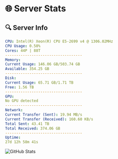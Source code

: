 # 🌐 Server Stats
## 🔍 Server Info
```yaml
CPU: Intel(R) Xeon(R) CPU E5-2699 v4 @ 1306.02MHz
CPU Usage: 0.50%
Cores: 44P | 88T
-----------------------------------
Memory:
Current Usage: 146.06 GB/503.74 GB
Available: 354.25 GB
-----------------------------------
Disk:
Current Usage: 65.71 GB/1.71 TB
Free: 1.56 TB
-----------------------------------
GPU:
No GPU detected
-----------------------------------
Network:
Current Transfer (Sent): 19.94 MB/s
Current Transfer (Received): 160.60 KB/s
Total Sent: 43.41 TB
Total Received: 374.06 GB
-----------------------------------
Uptime:
27d 12h 58m 41s
```
![GitHub Stats](https://img.shields.io/badge/Updated-2025-04-04_10:21:30-blue)